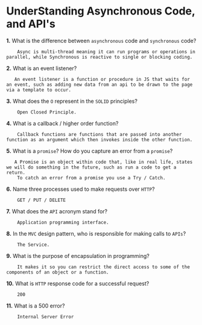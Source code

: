 # UnderStanding Asynchronous Code, and API's

**1.** What is the difference between `asynchronous` code and `synchronous` code?
<!-- enter you answer in the space below -->
```
    Async is multi-thread meaning it can run programs or operations in parallel, while Synchronous is reactive to single or blocking coding.
```
**2.** What is an event listener?
<!-- enter you answer in the space below -->
```
   An event listener is a function or procedure in JS that waits for an event, such as adding new data from an api to be drawn to the page via a template to occur. 
```
**3.** What does the `O` represent in the `SOLID` principles?
<!-- enter you answer in the space below -->
```
    Open Closed Principle.
```
**4.** What is a callback / higher order function?
<!-- enter you answer in the space below -->
```
    Callback functions are functions that are passed into another function as an argument which then invokes inside the other function.
```
**5.** What is a `promise`? How do you capture an error from a `promise`?
<!-- enter you answer in the space below -->
```
   A Promise is an object within code that, like in real life, states we will do something in the future, such as run a code to get a return.
    To catch an error from a promise you use a Try / Catch.
```
**6.** Name three processes used to make requests over `HTTP`?
<!-- enter you answer in the space below -->
```
    GET / PUT / DELETE
```
**7.** What does the `API` acronym stand for?
<!-- enter you answer in the space below -->
```
    Application programming interface.
```
**8.** In the `MVC` design pattern, who is responsible for making calls to `APIs`?
<!-- enter you answer in the space below -->
```
    The Service. 
```
**9.** What is the purpose of encapsulation in programming?
<!-- enter you answer in the space below -->
```
    It makes it so you can restrict the direct access to some of the components of an object or a function.
```
**10.** What is `HTTP` response code for a successful request?
<!-- enter you answer in the space below -->
```
    200
```
**11.** What is a 500 error?
<!-- enter you answer in the space below -->
```
    Internal Server Error
```